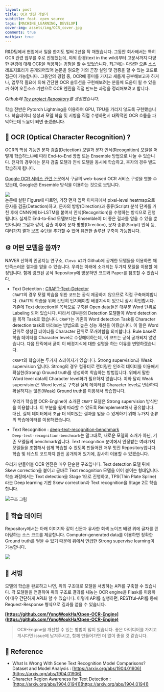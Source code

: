 ```yaml
---
layout: post
title: OCR 엔진 개발기
subtitle: feat. open source
tags: [MACHINE_LEARNING, DEVELOP]
cover-img: assets/img/OCR_cover.jpg
comments: true
mathjax: true
---
```


R&D팀에서 현업에서 일을 한지도 벌써 2년을 꽉 채웠습니다. 그동안 회사에서는 특히 OCR 관련 업무를 주로 진행했는데, 야외 환경(text in the wild)부터 고문서까지 다양한 환경에 대해 OCR을 적용하는 경험을 할 수 있었습니다. 최근에는 다양한 오픈 소스 레포지토리가 공개되어있어 논문을 읽으면 거의 곧장 실험 및 검증을 할 수 있는 코드로 접근이 가능합니다. 그동안의 경험 중, OCR에 흥미를 가지고 새롭게 공부해보고자 하거나, 업무적 필요에 의해 간단한 OCR 솔루션을 구현해보려는 분들께 도움이 될 수 있을까 하여 오픈소스 기반으로 OCR 엔진을 직접 만드는 과정을 정리해보려고 합니다.

*Github에 [Toy project Repository](https://github.com/YongWookHa/Open-OCR-Engine)를 생성했습니다.*  

학습 전반은 Pytorch Lightning을 이용하여 GPU, TPU를 가리지 않도록 구현했습니다. 학습데이터 생성과 모델 학습 및 서빙을 직접 수행하면서 대략적인 OCR 흐름을 파악하는데 도움이 되면 좋겠습니다.

## 🔎 OCR (Optical Character Recognition) ?

OCR의 핵심 기능인 문자 검출(Detection) 모델과 문자 인식(Recognition) 모델을 어떻게 학습하느냐에 따라 End-to-End 방법 또는 Ensemble 방법으로 나눌 수 있습니다. 전자의 경우에는 문자 검출 모델과 인식 모델을 동시에 학습하고, 후자의 경우 별도 학습하게 됩니다.  

[Google OCR 서비스 관련 논문](https://das2018.cvl.tuwien.ac.at/media/filer_public/85/fd/85fd4698-040f-45f4-8fcc-56d66533b82d/das2018_short_papers.pdf#page=23)에서 구글의 web-based OCR 서비스 구성을 엿볼 수 있는데, Google은 Ensemble 방식을 이용하는 것으로 보입니다.

![](https://www.dropbox.com/s/zjkvt6cm3pv2f7x/google_ocr_structure.jpg?raw=1)  
논문에 실린 Figure에 따르면, 가장 먼저 입력 이미지에서 pixel-level heatmap으로 문자를 검출(Detection)하고, 문자의 방향(Direction)과 종류(Script) 분석 단계를 거친 후에 CNN위에 bi-LSTM을 붙여서 인식(Recognition)을 수행하는 방식으로 진행됩니다. 실제로 End-to-End 모델보다는 Ensemble이 더 좋은 결과를 얻을 수 있을 뿐만아니라 그림과 같이, 검출 이후에 문자 방향(Direction), 문자 종류(Script) 인식 등, 여러가지 결과 보조 수단을 추가할 수 있어 유연한 솔루션 구축이 가능합니다.

## ⚙ 어떤 모델을 쓸까?

NAVER 산하의 인공지능 연구소, `Clova AI`가 Github에 공개한 모델들을 이용하면 꽤 만족스러운 결과를 얻을 수 있습니다. 우리는 아래에 소개되는 두가지 모델을 이용할 예정입니다. 함께 링크된 공식 Repository에 방문하면 코드와 Paper를 참조할 수 있습니다.

- Text Detection : [CRAFT-Text-Detector](https://github.com/clovaai/CRAFT-pytorch)  
    `CRAFT`의 경우 모델 학습을 위한 코드는 공식 제공하지 않으므로 직접 구축해야합니다. `CRAFT`의 학습을 위해 간단히 인지해야할 배경지식이 있으니 잠시 확인합시다. 기존에 Text detection을 목적으로 구축된 Open data들은 대부분 Word 단위로 Labeling 되어 있습니다. 따라서 대부분의 Detection 모델들이 Word detection을 목적 Task로 했습니다. `CRAFT`는 기존의 Word detection Task를 Character detection task로 바라보는 방법으로 높은 성능 개선을 이뤘습니다. 이 말은 Word 단위로 생성된 데이터를 Character 단위로 쪼개야함을 의미합니다. Rule base로 학습 데이터를 Character level로 수정해야하는데, 이 코드는 공식 공개되지 않았습니다. 다음 단락에서 굳이 이 배경지식에 대한 설명을 하는 이유를 변명하겠습니다.  

    `CRAFT`의 학습에는 두가지 스테이지가 있습니다. Strong supervision과 Weak supervision 입니다. Strong의 경우 컴퓨터로 랜더링한 인조적 데이터를 이용해서 확실한(Strong) Ground truth를 생성하여 학습하는 방법입니다. 위에서 말한 Word level data의 Character level화가 필요하지 않습니다. 이와 달리 Weak supervision은 Word level로 구축된 실제 데이터를 Character level로 변환하여 확실하지는 않은(Weak) Ground truth를 이용해서 학습합니다.  

    우리가 학습할 OCR-Engine에 소개된 `CRAFT` 모델은 Strong supervision 방식만을 이용합니다. 이 부분을 쉽게 따라할 수 있도록 Reimplement해서 공유합니다. 대신, 실제 데이터에서 조금 더 의미있는 결과를 얻을 수 있게하기 위해 두가지 종류의 학습데이터를 이용하겠습니다.  

- Text Recognition : [deep-text-recognition-benchmark](https://github.com/clovaai/deep-text-recognition-benchmark)   
    `Deep-text-recognition-benchmark`는 말그대로, 새로운 모델의 소개가 아닌, 기존 모델들의 benchmark입니다. Text recognition 분야에서 인정받는 여러가지 모델들을 조합해서 쉽게 학습할 수 있도록 만들어진 매우 멋진 Repository입니다. 학습 및 테스트 코드까지 완전 공개되어 있기에, 감사히 이용할 수 있겠습니다.  

우리가 만들어볼 OCR 엔진은 매우 단순한 구조입니다. Text detection 모델 뒤에 Skew correction을 붙이고 곧바로 Text recognition 모델을 이어 붙이는 형태입니다. 학습 과정에서는 Text detection을 Stage 1으로 진행하고, TPS(Thin Plate Spline)라는 Deep learning 기반 Skew correction과 Text recognition을 Stage 2로 학습합니다.  

![구조 그림](https://www.dropbox.com/s/yb49iw3my0ymzws/open-ocr-structure.jpg?raw=1)

## 🧬 학습 데이터

Repository에서는 아래 이미지와 같이 신문과 유사한 회색 노이즈 배경 위에 글자를 랜더링하는 소스 코드를 제공합니다. Computer-generated data를 이용하면 정확한 Ground truth를 얻을 수 있기 때문에 위에서 언급한 Strong supervise learning이 가능합니다.

![](https://www.dropbox.com/s/m06dnj5m85y5zwy/generated_1.jpg?raw=1)  


## 🎉 서빙  
모델의 학습을 완료하고 나면, 위의 구조대로 모델을 서빙하는 API를 구축할 수 있습니다. 각 모델들을 연결하여 위의 구조로 결과를 내놓는 OCR engine을 Flask를 이용하여 매우 간단하게 API화 할 수 있습니다. 이렇게 API를 실행하면, RESTful-API를 통해 Request-Response 형식으로 결과를 얻을 수 있습니다.

**[https://github.com/YongWookHa/Open-OCR-Engine](https://github.com/YongWookHa/Open-OCR-Engine)**

> OCR-Engine을 개선할 수 있는 방법이 많이 있습니다. 좋은 아이디어를 가지고 계시다면 issue에 남겨주시고, 함께 만들어가면 더 없이 좋을 것 같습니다.


## 🔗 Reference 
- What Is Wrong With Scene Text Recognition Model Comparisons? Dataset and Model Analysis : [https://arxiv.org/abs/1904.01906](https://arxiv.org/abs/1904.01906)
- Character Region Awareness for Text Detection : [https://arxiv.org/abs/1904.01941](https://arxiv.org/abs/1904.01941)